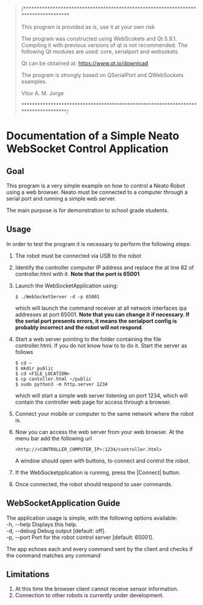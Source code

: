 > /***********************************************************************************
> 
> This program is provided as is, use it at your own risk
> 
> The program was constructed using WebScokets and Qt 5.9.1. Compiling
> it with previous versions of qt is not recommended. The following Qt
> modules are used: core, serialport and websokets.
> 
> Qt can be obtained at: <https://www.qt.io/download>
> 
> The program is strongly based on QSerialPort and QWebSockets examples.
> 
> Vitor A. M. Jorge
> 
> ***********************************************************************************/

Documentation of a Simple Neato WebSocket Control Application
====

Goal
----------


This program is a very simple example on how to control a Neato Robot using a web browser.
Neato must be connected to a computer through a serial port and running a simple web server.  

The main purpose is for demonstration to school grade students.  


Usage
----------

In order to test the program it is necessary to perform the following steps:  

1. The robot must be connected via USB to the robot  

2. Identify the controller computer IP address and replace the at line 82 of controller.html with it. __Note that the port is 65001__  

4. Launch the WebSocketApplication using:  

    `$ ./WebSocketServer -d -p 65001`  

   which will launch the command receiver at all network interfaces ipa addresses at port 65001. __Note that you can change it if necessary. If the serial port presents errors, it means  the serialport config is probably incorrect and the robot will not respond__.  

5. Start a web server pointing to the folder containing the file controller.html. If you do not know how to to do it.
   Start the server as follows  

    `$ cd ~`  
    `$ mkdir public`  
    `$ cd <FILE_LOCATION>`  
    `$ cp contoller.html ~/public`  
    `$ sudo python3 -m http.server 1234`  

   which will start a simple web server listening on port 1234, which will contain the controller web page for access through a browser.  

6. Connect your mobile or computer to the same network where the robot is.  
7. Now you can access the web server from your web browser. At the menu bar add the following url  

    `<http://<CONTROLLER_COMPUTER_IP>:1234/controller.html>`  

   A window should open with buttons, to connect and control the robot.  

8. If the WebSocketpplication is running, press the |Connect| button.  
9. Once connected, the robot should respond to user commands.  


WebSocketApplication Guide
----------

The application usage is simple, with the following options available:  
    -h, --help         Displays this help.  
    -d, --debug        Debug output [default: off].  
    -p, --port <port>  Port for the robot control server [default: 65001].  

The app echoes each and every command sent by the client and checks if the command matches any command  

Limitations 
----------

1. At this time the browser client cannot receive sensor information.  
2. Connection to other robots is currently under development.  
